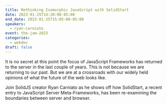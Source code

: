 ```yaml
---
title: Rethinking Isomorphic JavaScript with SolidStart
date: 2023-01-25T14:20:00-05:00
end_date: 2023-01-25T15:05:00-05:00
speakers:
  - ryan-carniato
event: the-jam-2023
categories:
  - webdev
draft: false
---
```


It is no secret at this point the focus of JavaScript Frameworks has returned to the server in the last couple of years. This is not because we are returning to our past. But we are at a crossroads with our widely held opinions of what the future of the web looks like.

Join SolidJS creator Ryan Carniato as he shows off how SolidStart, a recent entry to JavaScript Server Meta-Frameworks, has been re-examining the boundaries between server and browser.
